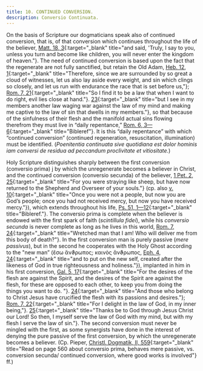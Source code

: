 ```yaml
---
title: 10. CONTINUED CONVERSION. 
description: Conversio Continuata.
---
```


On the basis of Scripture our dogmaticians speak also of continued conversion, that is, of that conversion which continues throughout the life of the believer, [Matt. 18, 3](https://biblehub.com/crossref/matthew/18-3.htm){:target="_blank" title="and said, 'Truly, I say to you, unless you turn and become like children, you will never enter the kingdom of heaven."}. The need of continued conversion is based upon the fact that the regenerate are not fully sanctified, but retain the Old Adam, [Heb. 12, 1](https://biblehub.com/crossref/hebrews/12-1.htm){:target="_blank" title="Therefore, since we are surrounded by so great a cloud of witnesses, let us also lay aside every weight, and sin which clings so closely, and let us run with endurance the race that is set before us,"}; [Rom. 7, 21](https://biblehub.com/crossref/romans/7-21.htm){:target="_blank" title="So I find it to be a law that when I want to do right, evil lies close at hand."}. [23](https://biblehub.com/crossref/romans/7-23.htm){:target="_blank" title="but I see in my members another law waging war against the law of my mind and making me captive to the law of sin that dwells in my members."}, so that because of the sinfulness of their flesh and the manifold actual sins flowing therefrom they must live in “daily repentance,” [Rom. 6, 3—6](https://www.bibleref.com/biblepassage/?search=Romans_6:3-6){:target="_blank" title="Bibleref"}. It is this “daily repentance” with which “continued conversion” (continued regeneration, resuscitation, illumination) must be identified. (_Poenitentia continuata sive quotidiana est dolor hominis iam conversi de residua ad peccandum proclivitate et vitiositate._) 

Holy Scripture distinguishes sharply between the first conversion (conversio prima) j by which the unregenerate becomes a believer in Christ, and the continued conversion (conversio secunda) of the believer, [1 Pet. 2, 25](https://biblehub.com/crossref/1_peter/2-25.htm){:target="_blank" title="For you were straying like sheep, but have now returned to the Shepherd and Overseer of your souls."} (cp. also [v. 10](https://biblehub.com/crossref/1_peter/2-10.htm){:target="_blank" title="Once you were not a people, but now you are God’s people; once you had not received mercy, but now you have received mercy."}), which extends throughout his life, [Ps. 51, 1—12](https://www.bibleref.com/biblepassage/?search=Psalms_51:1-12){:target="_blank" title="Bibleref."}. The conversio prima is complete when the believer is endowed with the first spark of faith (_scintillula fidei_), while his _conversio secunda_ is never complete as long as he lives in this world, [Rom. 7, 24](https://biblehub.com/crossref/romans/7-24.htm){:target="_blank" title="Wretched man that I am! Who will deliver me from this body of death?"}. In the first conversion man is purely passive (_mere passivus_), but in the second he cooperates with the Holy Ghost according to the "new man” (ἔσω ἄνϑρωπος; καινὸς ἄνϑρωπος, [Eph. 4, 24](https://biblehub.com/crossref/ephesians/4-24.htm){:target="_blank" title="and to put on the new self, created after the likeness of God in true righteousness and holiness."}), implanted in him in his first conversion, [Gal. 5, 17](https://biblehub.com/crossref/galatians/5-17.htm){:target="_blank" title="For the desires of the flesh are against the Spirit, and the desires of the Spirit are against the flesh, for these are opposed to each other, to keep you from doing the things you want to do. "}. [24](https://biblehub.com/crossref/galatians/5-24.htm){:target="_blank" title="And those who belong to Christ Jesus have crucified the flesh with its passions and desires."}; [Rom. 7, 22](https://biblehub.com/crossref/romans/7-22.htm){:target="_blank" title="For I delight in the law of God, in my inner being,"}. [25](https://biblehub.com/crossref/romans/7-25.htm){:target="_blank" title="Thanks be to God through Jesus Christ our Lord! So then, I myself serve the law of God with my mind, but with my flesh I serve the law of sin."}. The second conversion must never be mingled with the first, as some synergists have done in the interest of denying the pure passive of the first conversion, by which the unregenerate becomes a believer. (Cp. Pieper, [Christl. Dogmatik, II, 559](https://archive.org/details/pieper-cdk-2-001-672-deep-l-en/page/559/mode/2up){:target="_blank" title="Read on page 560 about conversio prima, behaves mere passive, vs. conversion secunda/ continued conversion, where good works is involved"} ff.) 
